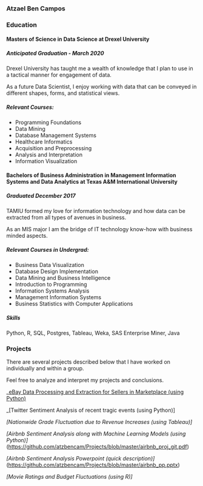 

### Atzael Ben Campos

### Education

#### Masters of Science in Data Science at Drexel University
##### Anticipated Graduation - March 2020

Drexel University has taught me a wealth of knowledge that I plan to use in a tactical manner for engagement of data.

As a future Data Scientist, I enjoy working with data that can be conveyed in different shapes, forms, and statistical views. 


##### Relevant Courses:

- Programming Foundations
- Data Mining
- Database Management Systems
- Healthcare Informatics
- Acquisition and Preprocessing
- Analysis and Interpretation
- Information Visualization


#### Bachelors of Business Administration in Management Information Systems and Data Analytics at Texas A&M International University
##### Graduated December 2017

TAMIU formed my love for information technology and how data can be extracted from all types of avenues in business.

As an MIS major I am the bridge of IT technology know-how with business minded aspects. 


##### Relevant Courses in Undergrad:

- Business Data Visualization
- Database Design Implementation
- Data Mining and Business Intelligence
- Introduction to Programming
- Information Systems Analysis
- Management Information Systems
- Business Statistics with Computer Applications


##### Skills 

Python, R, SQL, Postgres, Tableau, Weka, SAS Enterprise Miner, Java


### Projects

There are several projects described below that I have worked on individually and within a group.

Feel free to analyze and interpret my projects and conclusions.


_[eBay Data Processing and Extraction for Sellers in Marketplace (using Python)](https://github.com/atzbencam/Projects/blob/master/eBay_proj.pdf)



_[Twitter Sentiment Analysis of recent tragic events (using Python)]



_[Nationwide Grade Fluctuation due to Revenue Increases (using Tableau)]_



_[Airbnb Sentiment Analysis along with Machine Learning Models (using Python)]_(https://github.com/atzbencam/Projects/blob/master/airbnb_proj_git.pdf)

_[Airbnb Sentiment Analysis Powerpoint (quick description)]_(https://github.com/atzbencam/Projects/blob/master/airbnb_pp.pptx)



_[Movie Ratings and Budget Fluctuations (using R)]_


